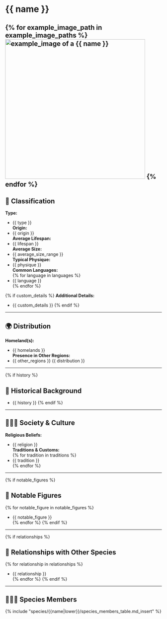 # {{ name }}  

{% for example_image_path in example_image_paths %}
<img src="{{ example_image_path }}" alt="example_image of a {{ name }}" style="width: 450; height: auto;" />
{% endfor %}
---

## 🧬 Classification  
**Type:**  
  - {{ type }}  
**Origin:**  
  - {{ origin }}  
**Average Lifespan:**  
  - {{ lifespan }}  
**Average Size:**  
  - {{ average_size_range }}  
**Typical Physique:**  
  - {{ physique }}  
**Common Languages:**  
{% for language in languages %}
  - {{ language }}  
{% endfor %}

{% if custom_details %}
**Additional Details:**  
  - {{ custom_details }}
{% endif %}

---

## 🌍 Distribution  
**Homeland(s):**  
  - {{ homelands }}  
**Presence in Other Regions:**  
  - {{ other_regions }}
{{ distribution }}

---

{% if history %}
## 📜 Historical Background  
  - {{ history }}
{% endif %}

---

## 🧑‍🤝‍🧑 Society & Culture
**Religious Beliefs:**  
  - {{ religion }}  
**Traditions & Customs:**  
{% for tradition in traditions %}
  - {{ tradition }}  
{% endfor %}

---

{% if notable_figures %}
## 🧙 Notable Figures  
{% for notable_figure in notable_figures %}
  - {{ notable_figure }}  
{% endfor %}
{% endif %}
---

{% if relationships %}
## 🔗 Relationships with Other Species  
{% for relationship in relationships %}
  - {{ relationship }}  
{% endfor %}
{% endif %}
---

## 🧑‍🤝‍🧑 Species Members  
{% include "species/{{name|lower}}/species_members_table.md_insert" %}
